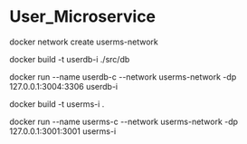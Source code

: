# User_Microservice

docker network create userms-network

docker build -t userdb-i ./src/db

docker run --name userdb-c --network userms-network -dp 127.0.0.1:3004:3306 userdb-i

docker build -t userms-i .

docker run --name userms-c --network userms-network -dp 127.0.0.1:3001:3001 userms-i
